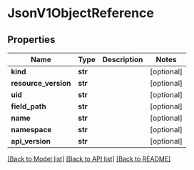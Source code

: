 # JsonV1ObjectReference


## Properties
Name | Type | Description | Notes
------------ | ------------- | ------------- | -------------
**kind** | **str** |  | [optional] 
**resource_version** | **str** |  | [optional] 
**uid** | **str** |  | [optional] 
**field_path** | **str** |  | [optional] 
**name** | **str** |  | [optional] 
**namespace** | **str** |  | [optional] 
**api_version** | **str** |  | [optional] 

[[Back to Model list]](../README.md#documentation-for-models) [[Back to API list]](../README.md#documentation-for-api-endpoints) [[Back to README]](../README.md)


